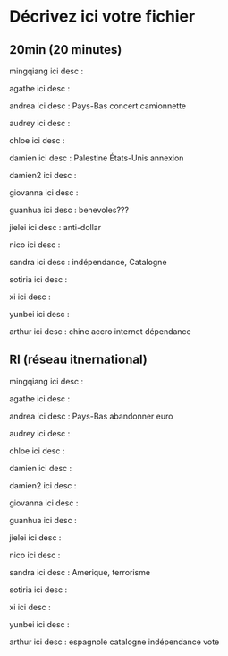 # Décrivez ici votre fichier

## 20min (20 minutes)

mingqiang
ici desc :

agathe
ici desc :

andrea
ici desc : Pays-Bas concert camionnette

audrey
ici desc :

chloe
ici desc :

damien
ici desc : Palestine États-Unis annexion

damien2
ici desc :

giovanna
ici desc :

guanhua
ici desc : benevoles???

jielei
ici desc : anti-dollar

nico
ici desc :

sandra
ici desc : indépendance, Catalogne

sotiria
ici desc :

xi
ici desc :

yunbei
ici desc :

arthur
ici desc : chine accro internet dépendance

## RI (réseau itnernational)

mingqiang
ici desc :

agathe
ici desc :

andrea
ici desc : Pays-Bas abandonner euro

audrey
ici desc :

chloe
ici desc :

damien
ici desc :

damien2
ici desc :

giovanna
ici desc :

guanhua
ici desc :

jielei
ici desc :

nico
ici desc :

sandra
ici desc : Amerique, terrorisme

sotiria
ici desc :

xi
ici desc :

yunbei
ici desc :

arthur
ici desc : espagnole catalogne indépendance vote

